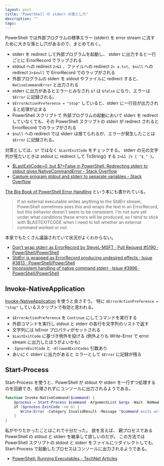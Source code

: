 ```yaml
---
layout: post
title: "PowerShell の stderr の落とし穴"
description: ""
tags: 
---
```


PowerShell では外部プログラムの標準エラー (stderr) を error stream に流すために大きな落とし穴があるので、まとめておく。

* stderr を redirect して外部プログラムを起動し、 stderr に出力すると一行ごとに ErrorRecord でラップされる
* stdout への redirect `2>&1` 、ファイルへの redirect `2> a.txt`、`$null` への redirect `2>$null` で ErrorRecord でのラップがされる
* 外部プログラムの stderr を stdout やファイルに redirect すると、 `NativeCommandError` と出力される
* stderr に出力があるとエラーとみなされ `$?` は `$false` になり、エラーは `$Error` に記録される。
* `$ErrorActionPreference = "stop"` していると、stderr に一行目が出力されると処理が止まる
* PowerShell スクリプトで 外部プログラムの起動において stderr を redirect していなくても、その PowerShell スクリプトの stderr が redirect されると ErrorRecord でのラップがされる
* `$null` への redirect では stderr は捨てられるが、エラーが発生したことは `$Error` に記録される。

対策としては、`$?` ではなく `$LastExitCode` をチェックする。
stderr の元の文字列が見たいときは stdout に redirect して ToString() する `2>&1 |% { "$_" }`。

* [$LastExitCode=0, but $?=False in PowerShell. Redirecting stderr to stdout gives NativeCommandError - Stack Overflow](https://stackoverflow.com/q/10666101/2691131)
* [ Capture program stdout and stderr to separate variables - Stack Overflow](https://stackoverflow.com/q/24222088/2691131)

[The Big Book of PowerShell Error Handling](https://devops-collective-inc.gitbook.io/the-big-book-of-powershell-error-handling/putting-it-all-together)
という本にも書かれている。

> If an external executable writes anything to the StdErr stream,
> PowerShell sometimes sees this and wraps the text in an ErrorRecord,
> but this behavior doesn't seem to be consistent.
> I'm not sure yet under what conditions these errors will be produced,
> so I tend to stick with $LASTEXITCODE when I need to tell whether an external command worked or not.

本家でもたくさん議論されていて状況がよくわからない。

* [Don't wrap stderr as ErrorRecord by SteveL-MSFT · Pull Request #5190 · PowerShell/PowerShell](https://github.com/PowerShell/PowerShell/pull/5190)
* [StdErr is wrapped as ErrorRecord producing undesired effects · Issue #3813 · PowerShell/PowerShell](https://github.com/PowerShell/PowerShell/issues/3813)
* [Inconsistent handling of native command stderr · Issue #3996 · PowerShell/PowerShell](https://github.com/PowerShell/PowerShell/issues/3996)


## Invoke-NativeApplication

[Invoke-NativeApplication](https://github.com/mnaoumov/Invoke-NativeApplication) 
を使うと良さそう。
特に `$ErrorActionPreference = "stop"` しているスクリプトで有効と思われる。

* `$ErrorActionPreference` を `Continue` にしてコマンドを実行する
* 外部コマンドを実行し stdout と stderr の各行を文字列のリストで返す
* 文字列には IsError プロパティがセットされる
* `$LastExitCode` に基づき例外を投げる (例外よりも Write-Error で error stream に出力したほうがよいかも)
* `-IgnoreExitCode` と `-AllowedExitCodes` 引数あり
* あいにく stderr に出力があると エラーとして `$Error` に記録が残る

## Start-Process

Start-Process を使うと、PowerShell が stdout や stderr を一行ずつ処理するのを回避でき、処理されずにコンソールに出力されるようである。

~~~powershell
function Invoke-NativeCommand($command) {
    $process = Start-Process $command -ArgumentList $args -Wait -NoNewWindow -PassThru
    if ($process.ExitCode -ne 0) {
       Write-Error -Category InvalidResult -Message "$command exits with $($process.ExitCode)"
    }
}
~~~

私がやりたかったことはこれで十分だった。
欲を言えば、
親プロセスである PowerShell の stdout と stderr を継承して欲しいのだが。
この方法では PowerShell スクリプトの stdout と stderr をファイルにリダイレクトしても、
Start-Process で起動したプロセスはコンソールに出力されるようである。

* [PowerShell: Running Executables - TechNet Articles](https://social.technet.microsoft.com/wiki/contents/articles/7703.powershell-running-executables.aspx)
